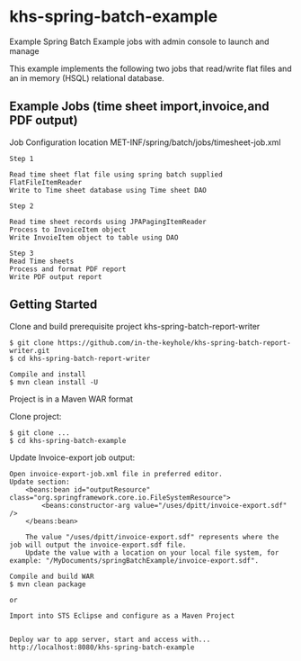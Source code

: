 khs-spring-batch-example
========================

Example Spring Batch Example jobs with admin console to launch and manage

This example implements the following two jobs that read/write flat files and an in memory
(HSQL) relational database.

Example Jobs (time sheet import,invoice,and PDF output)
-------------------------------------------------------

Job Configuration location
MET-INF/spring/batch/jobs/timesheet-job.xml
	
	Step 1
	
	Read time sheet flat file using spring batch supplied FlatFileItemReader
	Write to Time sheet database using Time sheet DAO

	Step 2
	
	Read time sheet records using JPAPagingItemReader
	Process to InvoiceItem object
	Write InvoieItem object to table using DAO

	Step 3
	Read Time sheets 
	Process and format PDF report
	Write PDF output report
	

Getting Started
---------------
Clone and build prerequisite project khs-spring-batch-report-writer
	
	$ git clone https://github.com/in-the-keyhole/khs-spring-batch-report-writer.git
	$ cd khs-spring-batch-report-writer
	
	Compile and install
	$ mvn clean install -U
	
Project is in a Maven WAR format

Clone project:

    $ git clone ...
	$ cd khs-spring-batch-example
	
Update Invoice-export job output:
	
	Open invoice-export-job.xml file in preferred editor.
	Update section:
		<beans:bean id="outputResource" class="org.springframework.core.io.FileSystemResource">
			<beans:constructor-arg value="/uses/dpitt/invoice-export.sdf" />	
		</beans:bean>
		
		The value "/uses/dpitt/invoice-export.sdf" represents where the job will output the invoice-export.sdf file.  
		Update the value with a location on your local file system, for example: "/MyDocuments/springBatchExample/invoice-export.sdf".
	
	Compile and build WAR
	$ mvn clean package
	
	or 
	
	Import into STS Eclipse and configure as a Maven Project
	
	
	Deploy war to app server, start and access with...
	http://localhost:8080/khs-spring-batch-example
